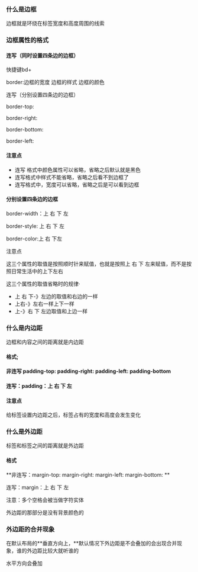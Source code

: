 ### 什么是边框

边框就是环绕在标签宽度和高度周围的线索

### 边框属性的格式

#### 连写（同时设置四条边的边框）

快捷键bd+

border:边框的宽度 边框的样式 边框的颜色

连写（分别设置四条边的边框）

border-top:

border-right:

border-bottom:

border-left:

#### 注意点

* 连写  格式中颜色属性可以省略，省略之后默认就是黑色
* 连写格式中样式不能省略，省略之后看不到边框了
* 连写格式中，宽度可以省略，省略之后是可以看到边框

#### 分别设置四条边的边框

border-width：上 右 下 左

border-style: 上 右 下 左

border-color:上 右 下左

注意点

这三个属性的取值是按照顺时针来赋值，也就是按照上 右 下 左来赋值，而不是按照日常生活中的上下左右

这三个属性的取值省略时的规律·

* 上 右 下-》左边的取值和右边的一样
* 上右-》左右一样上下一样
* 上-》右 下 左边取值和上边一样

### 什么是内边距

边框和内容之间的距离就是内边距

#### 格式;

#### 非连写 padding-top:   padding-right: padding-left: padding-bottom

#### 连写：padding：上 右 下 左

#### 注意点

给标签设置内边距之后，标签占有的宽度和高度会发生变化

### 什么是外边距

标签和标签之间的距离就是外边距

#### 格式

**非连写：margin-top:    margin-right:  margin-left:  margin-bottom:  **

连写：margin：上 右 下 左

注意：多个空格会被当做字符实体

外边距的那部分是没有背景颜色的

### 外边距的合并现象

在默认布局的**垂直方向上，**默认情况下外边距是不会叠加的会出现合并现象，谁的外边距比较大就听谁的

水平方向会叠加

